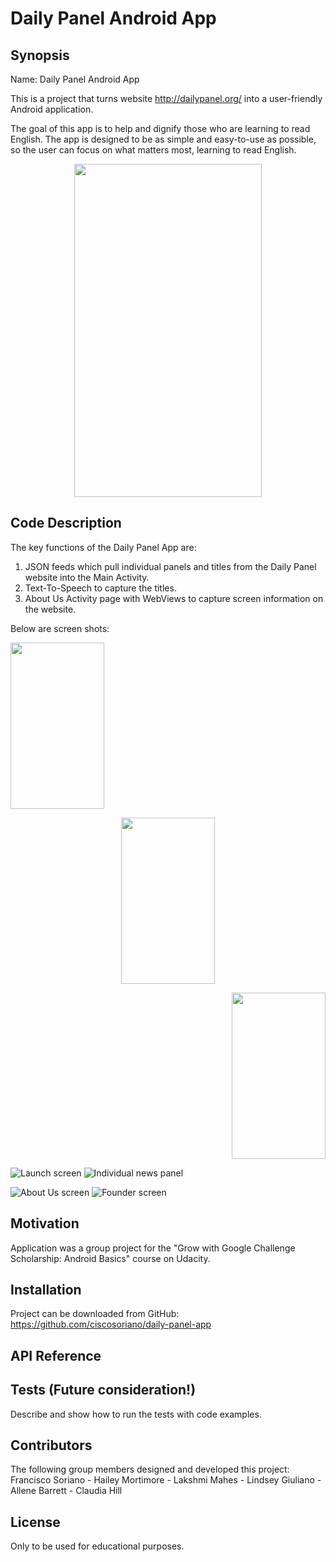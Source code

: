 # Daily Panel Android App

## Synopsis

Name:   Daily Panel Android App

This is a project that turns website http://dailypanel.org/ into a user-friendly Android application. 

The goal of this app is to help and dignify those who are learning to read English. 
The app is designed to be as simple and easy-to-use as possible, so the user can focus  on what matters most, learning to read English.

<p align="center">
 <kbd><img width="300" height="533" src="https://github.com/ciscosoriano/daily-panel-app/blob/master/readme_assets/Daily_Panel_App.gif"></kbd>
</p>

## Code Description

The key functions of the Daily Panel App are:
 1. JSON feeds which pull individual panels and titles from the Daily Panel website into the Main Activity.
 2. Text-To-Speech to capture the titles.
 3. About Us Activity page with WebViews to capture screen information on the website.

Below are screen shots:

<div id="banner">
    <div class="inline-block">
    <p align="left">
   <kbd><img width="150" height="266" src="readme_assets/Main.png"></kbd></p></div>
   <div class="inline-block">
   <p align="center">
   <kbd><img width="150" height="266" src="https://github.com/ciscosoriano/daily-panel-app/blob/master/readme_assets/AboutUs.png"></kbd></div>
  <div class="inline-block"> 
  <p align="right">
 <kbd><img width="150" height="266" src="https://github.com/ciscosoriano/daily-panel-app/blob/master/readme_assets/Founder.png"></kbd></p>
 </div>
 </div>

![Launch screen](readme_assets/Main.png)
![Individual news panel](readme_assets/Panels.png)


![About Us screen](readme_assets/AboutUs.png)
![Founder screen](readme_assets/Founder.png) 

## Motivation

Application was a group project for the "Grow with Google Challenge Scholarship: Android Basics" course on Udacity.

## Installation

Project can be downloaded from GitHub:  https://github.com/ciscosoriano/daily-panel-app

## API Reference

## Tests (Future consideration!)

Describe and show how to run the tests with code examples.

## Contributors

The following group members designed and developed this project:
Francisco Soriano - Hailey Mortimore - Lakshmi Mahes - Lindsey Giuliano - Allene Barrett - Claudia Hill

## License

Only to be used for educational purposes.
